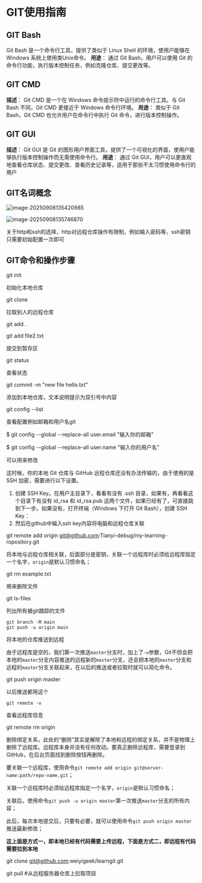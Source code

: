 # GIT使用指南

## GIT Bash

Git Bash 是一个命令行工具，提供了类似于 Linux Shell 的环境，使用户能够在 Windows 系统上使用类Unix命令。
**用途**： 通过 Git Bash，用户可以使用 Git 的命令行功能，执行版本控制任务，例如克隆仓库、提交更改等。

## GIT CMD

**描述**： Git CMD 是一个在 Windows 命令提示符中运行的命令行工具。与 Git Bash 不同，Git CMD 更接近于 Windows 命令行环境。
**用途**： 类似于 Git Bash，Git CMD 也允许用户在命令行中执行 Git 命令，进行版本控制操作。

## GIT GUI

**描述**： Git GUI 是 Git 的图形用户界面工具，提供了一个可视化的界面，使用户能够执行版本控制操作而无需使用命令行。
**用途**： 通过 Git GUI，用户可以更直观地查看仓库状态、提交更改、查看历史记录等，适用于那些不太习惯使用命令行的用户

## GIT名词概念

![image-20250908135420985](C:\Users\zty\AppData\Roaming\Typora\typora-user-images\image-20250908135420985.png)

![image-20250908135746870](C:\Users\zty\AppData\Roaming\Typora\typora-user-images\image-20250908135746870.png)

关于http和ssh的选择，http对远程仓库操作有限制，例如输入密码等，ssh密钥只需要初始配置一次即可



## GIT命令和操作步骤

git init

初始化本地仓库

git clone

拉取别人的远程仓库

git add .

git add file2.txt 

提交到暂存区

git status

查看状态

git commit -m "new file hello.txt"

添加到本地仓库，文本说明提示为双引号中内容

git config --list

查看配置例如邮箱和用户名git

$ git config --global --replace-all user.email "输入你的邮箱" 

$ git config --global --replace-all user.name "输入你的用户名"

可以用来修改

这时候，你的本地 Git 仓库与 GitHub 远程仓库还没有办法传输的，由于使用的是 SSH 加密，需要进行以下设置。

1. 创建 SSH Key。在用户主目录下，看看有没有 .ssh 目录，如果有，再看看这个目录下有没有 id_rsa 和 id_rsa.pub 这两个文件，如果已经有了，可直接跳到下一步。如果没有，打开终端（Windows 下打开 Git Bash），创建 SSH Key：
2. 然后在github中输入ssh key内容将电脑和远程仓库关联

git remote add origin git@github.com:Tianyi-debug/my-learning-ropository.git

将本地与远程仓库相关联，后面部分是密钥，关联一个远程库时必须给远程库指定一个名字，`origin`是默认习惯命名；

git rm example.txt

用来删除文件

git ls-files

列出所有被git跟踪的文件

```
git branch -M main
git push -u origin main
```

将本地的仓库推送到远程

由于远程库是空的，我们第一次推送`master`分支时，加上了`-u`参数，Git不但会把本地的`master`分支内容推送的远程新的`master`分支，还会把本地的`master`分支和远程的`master`分支关联起来，在以后的推送或者拉取时就可以简化命令。

git push origin master

以后推送都用这个

```plain
git remote -v
```

查看远程库信息

git remote rm origin

删除绑定关系，此处的“删除”其实是解除了本地和远程的绑定关系，并不是物理上删除了远程库。远程库本身并没有任何改动。要真正删除远程库，需要登录到GitHub，在后台页面找到删除按钮再删除。

要关联一个远程库，使用命令`git remote add origin git@server-name:path/repo-name.git`；

关联一个远程库时必须给远程库指定一个名字，`origin`是默认习惯命名；

关联后，使用命令`git push -u origin master`第一次推送`master`分支的所有内容；

此后，每次本地提交后，只要有必要，就可以使用命令`git push origin master`推送最新修改；

**这上面是方式一，即本地已经有代码需要上传远程，下面是方式二，即远程有代码需要拉到本地**

git clone git@github.com:weiyigeek/learngit.git

git pull #从远程服务器仓库上拉取项目